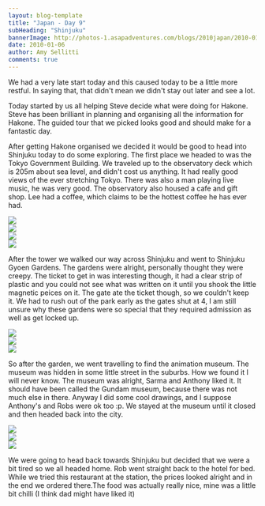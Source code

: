 ```yaml
---
layout: blog-template
title: "Japan - Day 9"
subHeading: "Shinjuku"
bannerImage: http://photos-1.asapadventures.com/blogs/2010japan/2010-01-06/dscf1481.jpg_compressed.JPEG
date: 2010-01-06
author: Amy Sellitti
comments: true
---
```


We had a very late start today and this caused today to be a little more restful. In saying that, that didn't mean we didn't stay out later and see a lot.

Today started by us all helping Steve decide what were doing for Hakone. Steve has been brilliant in planning and organising all the information for Hakone. The guided tour that we picked looks good and should make for a fantastic day.

After getting Hakone organised we decided it would be good to head into Shinjuku today to do some exploring. The first place we headed to was the Tokyo Government Building. We traveled up to the observatory deck which is 205m about sea level, and didn't cost us anything. It had really good views of the ever stretching Tokyo. There was also a man playing live music, he was very good. The observatory also housed a cafe and gift shop. Lee had a coffee, which claims to be the hottest coffee he has ever had.

<div class="center-image"><img src="http://photos-1.asapadventures.com/blogs/2010japan/2010-01-06/dscf1446.jpg_compressed.JPEG" /></div>
<div class="center-image"><img src="http://photos-1.asapadventures.com/blogs/2010japan/2010-01-06/dscf1450.jpg_compressed.JPEG" /></div>
<div class="center-image"><img src="http://photos-1.asapadventures.com/blogs/2010japan/2010-01-06/DSC_0018.JPG_compressed.JPEG" /></div>
<div class="center-image"><img src="http://photos-1.asapadventures.com/blogs/2010japan/2010-01-06/dscf1458.jpg_compressed.JPEG" /></div>

After the tower we walked our way across Shinjuku and went to Shinjuku Gyoen Gardens. The gardens were alright, personally thought they were creepy. The ticket to get in was interesting
though, it had a clear strip of plastic and you could not see what was written on it until you shook the little magnetic peices on it. The gate ate the ticket though, so we couldn't keep it. We had to
rush out of the park early as the gates shut at 4, I am still unsure why these gardens were so special that they required admission as well as get locked up.

<div class="center-image"><img src="http://photos-1.asapadventures.com/blogs/2010japan/2010-01-06/dscf1468.jpg_compressed.JPEG" /></div>
<div class="center-image"><img src="http://photos-1.asapadventures.com/blogs/2010japan/2010-01-06/dscf1481.jpg_compressed.JPEG" /></div>
<div class="center-image"><img src="http://photos-1.asapadventures.com/blogs/2010japan/2010-01-06/dscf1493.jpg_compressed.JPEG" /></div>

So after the garden, we went travelling to find the animation museum. The museum was hidden in some little street in the suburbs. How we found it I will never know. The museum was alright, Sarma and Anthony liked it. It should have been called the Gundam museum, because there was not much else in there. Anyway I did some cool drawings, and I suppose Anthony's and Robs were ok too :p. We stayed at the museum until it closed and then headed back into the city.

<div class="center-image"><img src="http://photos-1.asapadventures.com/blogs/2010japan/2010-01-06/dscf1503.jpg_compressed.JPEG" /></div>
<div class="center-image"><img src="http://photos-1.asapadventures.com/blogs/2010japan/2010-01-06/DSC_0094.JPG_compressed.JPEG" /></div>
<div class="center-image"><img src="http://photos-1.asapadventures.com/blogs/2010japan/2010-01-06/DSC_0097.JPG_compressed.JPEG" /></div>

We were going to head back towards Shinjuku but decided that we were a bit tired so we all headed home. Rob went straight back to the hotel for bed. While we tried this restaurant at the station, the prices looked alright and in the end we ordered there.The food was actually really nice, mine was a little bit chilli (I think dad might have liked it)
